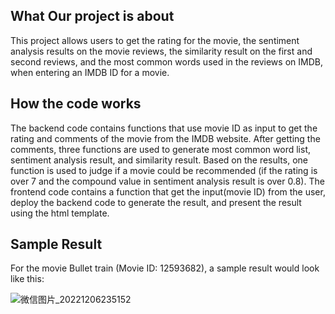 ## What Our project is about

This project allows users to get the rating for the movie, 
the sentiment analysis results on the movie reviews, 
the similarity result on the first and second reviews,
and the most common words used in the reviews on IMDB,
when entering an IMDB ID for a movie.

## How the code works
The backend code contains functions that use movie ID as input to get the rating and comments of the movie from the IMDB website. After getting the comments, three functions are used to generate most common word list, sentiment analysis result, and similarity result. Based on the results, one function is used to judge if a movie could be recommended (if the rating is over 7 and the compound value in sentiment analysis result is over 0.8).
The frontend code contains a function that get the input(movie ID) from the user, deploy the backend code to generate the result, and present the result using the html template.

## Sample Result

For the movie Bullet train (Movie ID: 12593682), a sample result would look like this:  

![微信图片_20221206235152](https://user-images.githubusercontent.com/112440325/206091540-106357b3-4cfd-4854-a611-cf22f10ac557.png)
